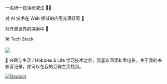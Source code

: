 
一名研一在读研究生 👨‍🎓

对 AI 技术在 Web 领域的应用充满好奇 🤖

对开源世界的探索中 👀





🛠  Tech Stack
<p>
<a href="https://skillicons.dev">
<img src="https://skillicons.dev/icons?i=js,ts,react,nodejs,git,vscode" />
</a>
</p>

🌱 兴趣与生活 / Hobbies & Life
学习技术之余，我喜欢阅读和看电影。关于我的书影音记录，你可以在我的豆瓣主页找到。

<p>
<a href="https://www.douban.com/people/228417788/" target="_blank">
  <img src="https://img.shields.io/badge/豆瓣-Douban-007722?style=for-the-badge&logo=douban&logoColor=white" alt="Douban">
</a>
</p>
